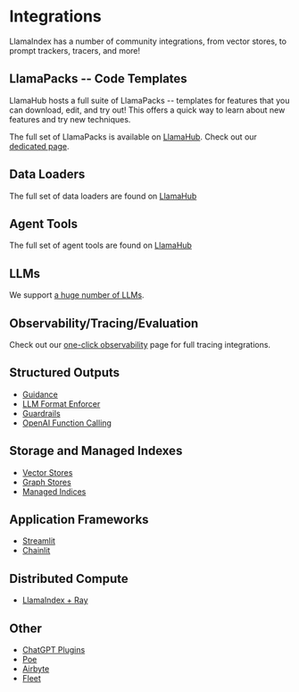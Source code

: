 # Integrations

LlamaIndex has a number of community integrations, from vector stores, to prompt trackers, tracers, and more!

## LlamaPacks -- Code Templates

LlamaHub hosts a full suite of LlamaPacks -- templates for features that you can download, edit, and try out! This offers a quick way to learn about new features and try new techniques.

The full set of LlamaPacks is available on [LlamaHub](https://llamahub.ai/). Check out our [dedicated page](llama_packs/index.md).

## Data Loaders

The full set of data loaders are found on [LlamaHub](https://llamahub.ai/)

## Agent Tools

The full set of agent tools are found on [LlamaHub](https://llamahub.ai/)

## LLMs

We support [a huge number of LLMs](../module_guides/models/llms/modules.md).

## Observability/Tracing/Evaluation

Check out our [one-click observability](../module_guides/observability/observability.md) page
for full tracing integrations.

## Structured Outputs

- [Guidance](integrations/guidance.md)
- [LLM Format Enforcer](integrations/lmformatenforcer.md)
- [Guardrails](../examples/output_parsing/GuardrailsDemo.ipynb)
- [OpenAI Function Calling](../examples/output_parsing/openai_pydantic_program.ipynb)

## Storage and Managed Indexes

- [Vector Stores](integrations/vector_stores.md)
- [Graph Stores](integrations/graph_stores.md)
- [Managed Indices](integrations/managed_indices.md)

## Application Frameworks

- [Streamlit](https://blog.streamlit.io/build-a-chatbot-with-custom-data-sources-powered-by-llamaindex/)
- [Chainlit](https://docs.chainlit.io/integrations/llama-index)

## Distributed Compute

- [LlamaIndex + Ray](https://www.anyscale.com/blog/build-and-scale-a-powerful-query-engine-with-llamaindex-ray)

## Other

- [ChatGPT Plugins](integrations/chatgpt_plugins.md)
- [Poe](https://github.com/poe-platform/poe-protocol/tree/main/llama_poe)
- [Airbyte](https://airbyte.com/tutorials/airbyte-and-llamaindex-elt-and-chat-with-your-data-warehouse-without-writing-sql)
- [Fleet](integrations/fleet_libraries_context.md)

